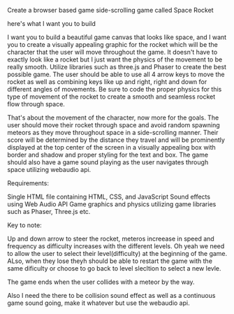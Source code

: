 Create a browser based game side-scrolling game called Space Rocket

here's what I want you to build

I want you to build a beautiful game canvas that looks like space, and I want you to create a visually appealing graphic for the rocket which will be the character that the user will move throughout the game. It doesn't have to exactly look like a rocket but I just want the physics of the movement to be really smooth. Utilize libraries such as three.js and Phaser to create the best possible game. The user should be able to use all 4 arrow keys to move the rocket as well as combining keys like up and right, right and down for different angles of movements. Be sure to code the proper physics for this type of movement of the rocket to create a smooth and seamless rocket flow through space.

That's about the movement of the character, now more for the goals. The user should move their rocket through space and avoid random spawning meteors as they move throughout space in a side-scrolling manner. Their score will be determined by the distance they travel and will be prominently displayed at the top center of the screen in a visually appealing box with border and shadow and proper styling for the text and box. The game should also have a game sound playing as the user navigates through space utilizing webaudio api.

Requirements:

Single HTML file containing HTML, CSS, and JavaScript
Sound effects using Web Audio API
Game graphics and physics utilizing game libraries such as Phaser, Three.js etc.

Key to note:

Up and down arrow to steer the rocket, meteros increease in speed and frequency as difficulty increases with the different levels. Oh yeah we need to allow the user to select their level(difficulty) at the beginning of the game. ALso, when they lose theyh should be able to restart the game with the same dificulty or choose to go back to level slecltion to select a new levle.

The game ends when the user collides with a meteor by the way.

Also I need the there to be collision sound effect as well as a continuous game sound going, make it whatever but use the webaudio api.
